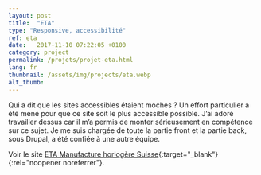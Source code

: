 ```yaml
---
layout: post
title:  "ETA"
type: "Responsive, accessibilité"
ref: eta
date:   2017-11-10 07:22:05 +0100
category: project
permalink: /projets/projet-eta.html
lang: fr
thumbnail: /assets/img/projects/eta.webp
alt_thumb: 
---
```


Qui a dit que les sites accessibles étaient moches ?
Un effort particulier a été mené pour que ce site soit le plus accessible possible.
J’ai adoré travailler dessus car il m’a permis de monter sérieusement en compétence sur ce sujet.
Je me suis chargée de toute la partie front et la partie back, sous Drupal, a été confiée à une autre équipe.

Voir le site [ETA Manufacture horlogère Suisse](http://www.eta.ch/fr "Eta - Manufacture horlogère Suisse (nouvelle fenêtre)"){:target="_blank"}{:rel="noopener noreferrer"}.

<img src="{{ site.baseurl }}/assets/img/projects/eta_large.webp" alt="" 
             srcset="{{ site.baseurl }}/assets/img/projects/eta_medium.webp 670w,
          {{ site.baseurl }}/assets/img/projects/eta_large.webp 1024w"
          sizes="(min-width:671px) 1024px"/> 